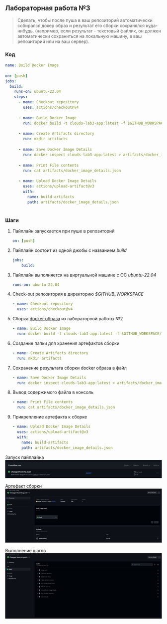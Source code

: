## Лабораторная работа №3

> Сделать, чтобы после пуша в ваш репозиторий автоматически собирался докер образ и результат его сборки сохранялся куда-нибудь. (например, если результат - текстовый файлик, он должен автоматически сохраниться на локальную машину, в ваш репозиторий или на ваш сервер).

### Код

```yaml
name: Build Docker Image

on: [push]
jobs:
  build:
    runs-on: ubuntu-22.04
    steps:
      - name: Checkout repository
        uses: actions/checkout@v4

      - name: Build Docker Image
        run: docker build -t clouds-lab3-app:latest -f $GITHUB_WORKSPACE/lab2/Dockerfile.good lab2
        
      - name: Create Artifacts directory
        run: mkdir artifacts

      - name: Save Docker Image Details
        run: docker inspect clouds-lab3-app:latest > artifacts/docker_image_details.json
      
      - name: Print File contents
        run: cat artifacts/docker_image_details.json

      - name: Upload Docker Image Details
        uses: actions/upload-artifact@v3
        with:
          name: build-artifacts
          path: artifacts/docker_image_details.json
      
```

### Шаги

1. Пайплайн запускается при пуше в репозиторий
    ```yaml
    on: [push]
    ```
2. Пайплайн состоит из одной джобы с названием *build*
    ```yaml
    jobs:
        build:
    ```
3. Пайплайн выполняется на виртуальной машине с ОС *ubuntu-22.04*
    ```yaml
    runs-on: ubuntu-22.04
    ```
4. Check-out репозитория в директорию *$GITHUB_WORKSPACE*
    ```yaml
    - name: Checkout repository
      uses: actions/checkout@v4
    ```
5. Сборка [docker образа](https://github.com/myown-del/clouds_itmo_2023/blob/master/lab2/Dockerfile.good) из лабораторной работы №2
    ```yaml
    - name: Build Docker Image
      run: docker build -t clouds-lab3-app:latest -f $GITHUB_WORKSPACE/lab2/Dockerfile.good lab2
    ```
6. Создание папки для хранения артефактов сборки
    ```yaml
    - name: Create Artifacts directory
      run: mkdir artifacts
    ```
7. Сохранение результата сборки docker образа в файл
    ```yaml
    - name: Save Docker Image Details
      run: docker inspect clouds-lab3-app:latest > artifacts/docker_image_details.json
    ```
8. Вывод содержимого файла в консоль
    ```yaml
    - name: Print File contents
      run: cat artifacts/docker_image_details.json
    ```
9. Прикрепление артефакта к сборке
    ```yaml
    - name: Upload Docker Image Details
      uses: actions/upload-artifact@v3
      with:
        name: build-artifacts
        path: artifacts/docker_image_details.json
    ```

Запуск пайплайна
![Запуск пайплайна](screenshots/1.png)

Артефакт сборки
![Артифакт сборки](screenshots/2.png)

Выполнение шагов
![Выполнение шагов](screenshots/3.png)
